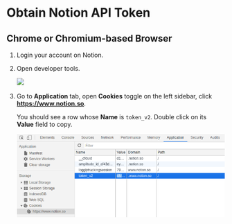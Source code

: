 # Obtain Notion API Token

## Chrome or Chromium-based Browser

1. Login your account on Notion.

2. Open developer tools.

   ![](/mnt/data/Sync/Web/Projects/notion-collection/notionapi-agent/docs/images/open_dev_tool.png)

3. Go to **Application** tab, open **Cookies** toggle on the left sidebar, click **https://www.notion.so**.

   You should see a row whose **Name** is `token_v2`. Double click on its **Value** field to copy.

   ![](images/see_cookie.png)